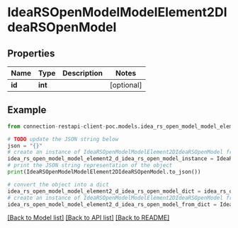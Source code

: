 # IdeaRSOpenModelModelElement2DIdeaRSOpenModel


## Properties

Name | Type | Description | Notes
------------ | ------------- | ------------- | -------------
**id** | **int** |  | [optional] 

## Example

```python
from connection-restapi-client-poc.models.idea_rs_open_model_model_element2_d_idea_rs_open_model import IdeaRSOpenModelModelElement2DIdeaRSOpenModel

# TODO update the JSON string below
json = "{}"
# create an instance of IdeaRSOpenModelModelElement2DIdeaRSOpenModel from a JSON string
idea_rs_open_model_model_element2_d_idea_rs_open_model_instance = IdeaRSOpenModelModelElement2DIdeaRSOpenModel.from_json(json)
# print the JSON string representation of the object
print(IdeaRSOpenModelModelElement2DIdeaRSOpenModel.to_json())

# convert the object into a dict
idea_rs_open_model_model_element2_d_idea_rs_open_model_dict = idea_rs_open_model_model_element2_d_idea_rs_open_model_instance.to_dict()
# create an instance of IdeaRSOpenModelModelElement2DIdeaRSOpenModel from a dict
idea_rs_open_model_model_element2_d_idea_rs_open_model_from_dict = IdeaRSOpenModelModelElement2DIdeaRSOpenModel.from_dict(idea_rs_open_model_model_element2_d_idea_rs_open_model_dict)
```
[[Back to Model list]](../README.md#documentation-for-models) [[Back to API list]](../README.md#documentation-for-api-endpoints) [[Back to README]](../README.md)


